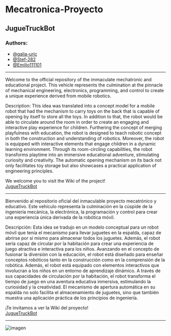 # Mecatronica-Proyecto
## JugueTruckBot
### Authors:
* [@galia-urjc](https://github.com/galia-urjc)  
* [@Stef-282](https://github.com/Stef-282)  
* [@Emilio111101](https://github.com/Emilio111101)

***

Welcome to the official repository of the immaculate mechatronic and educational project. This vehicle represents the culmination at the pinnacle of mechanical engineering, electronics, programming, and control to create a unique experience derived from mobile robotics.

Description:
This idea was translated into a concept model for a mobile robot that had the mechanism to carry toys on the back that is capable of opening by itself to store all the toys. In addition to that, the robot would be able to circulate around the room in order to create an engaging and interactive play experience for children. Furthering the concept of merging playfulness with education, the robot is designed to teach robotic concept in both the construction and understanding of robotics. Moreover, the robot is equipped with interactive elements that engage children in a dynamic learning environment. Through its room-circling capabilities, the robot transforms playtime into an immersive educational adventure, stimulating curiosity and creativity. The automatic opening mechanism on its back not only facilitates toy storage but also showcases a practical application of engineering principles.

We welcome you to visit the Wiki of the project!  
[JugueTruckBot](https://github.com/galia-urjc/Mecatronica-Proyecto/wiki)

***

Bienvenido al repositorio oficial del inmaculable proyecto mecatrónico y educativo. Este vehículo representa la culminación en la cúspide de la ingeniería mecánica, la electrónica, la programación y control para crear una experiencia única derivada de la robótica móvil.

Descripción:
Esta idea se tradujo en un modelo conceptual para un robot móvil que tenía el mecanismo para llevar juguetes en la espalda, capaz de abrirse por sí mismo para almacenar todos los juguetes. Además, el robot sería capaz de circular por la habitación para crear una experiencia de juego atractiva e interactiva para los niños. Avanzando en el concepto de fusionar la diversión con la educación, el robot está diseñado para enseñar conceptos robóticos tanto en la construcción como en la comprensión de la robótica. Además, el robot está equipado con elementos interactivos que involucran a los niños en un entorno de aprendizaje dinámico. A través de sus capacidades de circulación por la habitación, el robot transforma el tiempo de juego en una aventura educativa inmersiva, estimulando la curiosidad y la creatividad. El mecanismo de apertura automática en su espalda no solo facilita el almacenamiento de juguetes, sino que también muestra una aplicación práctica de los principios de ingeniería.

¡Te invitamos a ver la Wiki del proyecto!  
[JugueTruckBot](https://github.com/galia-urjc/Mecatronica-Proyecto/wiki)

***

![imagen](https://github.com/galia-urjc/Mecatronica-Proyecto/assets/145765270/656fe022-5802-4756-9344-28a0ae3e48c6)
